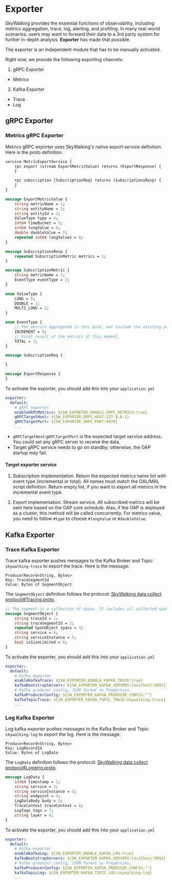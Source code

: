 # Exporter
SkyWalking provides the essential functions of observability, including metrics aggregation, trace, log, alerting, and profiling.
In many real-world scenarios, users may want to forward their data to a 3rd party system for further in-depth analysis.
**Exporter** has made that possible.

The exporter is an independent module that has to be manually activated.

Right now, we provide the following exporting channels:
1. gRPC Exporter
- Metrics
2. Kafka Exporter
- Trace
- Log

## gRPC Exporter
### Metrics gRPC Exporter
Metrics gRPC exporter uses SkyWalking's native export service definition. Here is the proto definition.
```proto
service MetricExportService {
    rpc export (stream ExportMetricValue) returns (ExportResponse) {
    }

    rpc subscription (SubscriptionReq) returns (SubscriptionsResp) {
    }
}

message ExportMetricValue {
    string metricName = 1;
    string entityName = 2;
    string entityId = 3;
    ValueType type = 4;
    int64 timeBucket = 5;
    int64 longValue = 6;
    double doubleValue = 7;
    repeated int64 longValues = 8;
}

message SubscriptionsResp {
    repeated SubscriptionMetric metrics = 1;
}

message SubscriptionMetric {
    string metricName = 1;
    EventType eventType = 2;
}

enum ValueType {
    LONG = 0;
    DOUBLE = 1;
    MULTI_LONG = 2;
}

enum EventType {
    // The metrics aggregated in this bulk, not include the existing persistent data.
    INCREMENT = 0;
    // Final result of the metrics at this moment.
    TOTAL = 1;
}

message SubscriptionReq {

}

message ExportResponse {
}
```

To activate the exporter, you should add this into your `application.yml`
```yaml
exporter:
  default:
    # gRPC exporter
    enableGRPCMetrics: ${SW_EXPORTER_ENABLE_GRPC_METRICS:true}
    gRPCTargetHost: ${SW_EXPORTER_GRPC_HOST:127.0.0.1}
    gRPCTargetPort: ${SW_EXPORTER_GRPC_PORT:9870}
    ...
```

- `gRPCTargetHost`:`gRPCTargetPort` is the expected target service address. You could set any gRPC server to receive the data.
- Target gRPC service needs to go on standby; otherwise, the OAP startup may fail.

#### Target exporter service
1. Subscription implementation.
Return the expected metrics name list with event type (incremental or total). All names must match the OAL/MAL script definition.
Return empty list, if you want to export all metrics in the incremental event type.

2. Export implementation.
Stream service. All subscribed metrics will be sent here based on the OAP core schedule. Also, if the OAP is deployed as a cluster,
this method will be called concurrently. For metrics value, you need to follow `#type` to choose `#longValue` or `#doubleValue`.

## Kafka Exporter
### Trace Kafka Exporter
Trace kafka exporter pushes messages to the Kafka Broker and Topic `skywalking-trace` to export the trace. Here is the message:
```
ProducerRecord<String, Bytes>
Key: TraceSegmentId
Value: Bytes of SegmentObject
```

The `SegmentObject` definition follows the protocol:
[SkyWalking data collect protocol#Tracing.proto](https://github.com/apache/skywalking-data-collect-protocol/blob/master/language-agent/Tracing.proto).
```proto
// The segment is a collection of spans. It includes all collected spans in a simple one request context, such as a HTTP request process.
message SegmentObject {
    string traceId = 1;
    string traceSegmentId = 2;
    repeated SpanObject spans = 3;
    string service = 4;
    string serviceInstance = 5;
    bool isSizeLimited = 6;
}
```

To activate the exporter, you should add this into your `application.yml`
```yaml
exporter:
  default:
    # Kafka exporter
    enableKafkaTrace: ${SW_EXPORTER_ENABLE_KAFKA_TRACE:true}
    kafkaBootstrapServers: ${SW_EXPORTER_KAFKA_SERVERS:localhost:9092}
    # Kafka producer config, JSON format as Properties.
    kafkaProducerConfig: ${SW_EXPORTER_KAFKA_PRODUCER_CONFIG:""}
    kafkaTopicTrace: ${SW_EXPORTER_KAFKA_TOPIC_TRACE:skywalking-trace}
    ...
```

### Log Kafka Exporter
Log kafka exporter pushes messages to the Kafka Broker and Topic `skywalking-log` to export the log. Here is the message:
```
ProducerRecord<String, Bytes>
Key: LogRecordId
Value: Bytes of LogData
```

The `LogData` definition follows the protocol:
[SkyWalking data collect protocol#Logging.proto](https://github.com/apache/skywalking-data-collect-protocol/blob/master/logging/Logging.proto).
```proto
message LogData {
    int64 timestamp = 1;
    string service = 2;
    string serviceInstance = 3;
    string endpoint = 4;
    LogDataBody body = 5;
    TraceContext traceContext = 6;
    LogTags tags = 7;
    string layer = 8;
}
```

To activate the exporter, you should add this into your `application.yml`
```yaml
exporter:
  default:
    # Kafka exporter
    enableKafkaLog: ${SW_EXPORTER_ENABLE_KAFKA_LOG:true}
    kafkaBootstrapServers: ${SW_EXPORTER_KAFKA_SERVERS:localhost:9092}
    # Kafka producer config, JSON format as Properties.
    kafkaProducerConfig: ${SW_EXPORTER_KAFKA_PRODUCER_CONFIG:""}
    kafkaTopicLog: ${SW_EXPORTER_KAFKA_TOPIC_LOG:skywalking-log}
    ...
```
